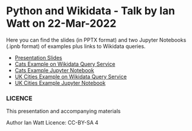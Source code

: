# Python and Wikidata - Talk by Ian Watt on 22-Mar-2022

Here you can find the slides (in PPTX format) and two Jupyter Notebooks (.ipnb format) of examples plus links to Wikidata queries. 

* [Presentation Slides](IW_Python_and_Wikidata.pptx)
* [Cats Example on Wikidata Query Service](https://w.wiki/3$KT) 
* [Cats Example Jupyter Notebook](Cats%20Example%20Query.ipynb)
* [UK Cities Example on Wikidata Query Service](https://w.wiki/4wBF) 
* [UK Cities Example Jupyter Notebook](UK_Cities.ipynb)

### LICENCE
This presentation and accompanying materials 

Author Ian Watt
Licence: CC-BY-SA 4